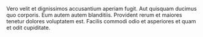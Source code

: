 Vero velit et dignissimos accusantium aperiam fugit. Aut quisquam ducimus quo corporis. Eum autem autem blanditiis. Provident rerum et maiores tenetur dolores voluptatem est. Facilis commodi odio et asperiores et quam et odit cupiditate.